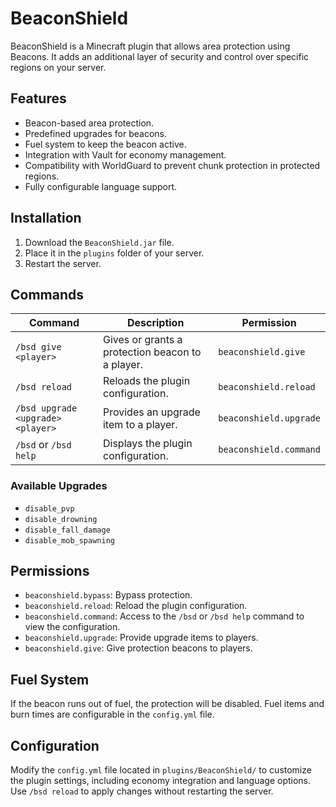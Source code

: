 # BeaconShield

BeaconShield is a Minecraft plugin that allows area protection using Beacons. It adds an additional layer of security and control over specific regions on your server.

## Features

- Beacon-based area protection.
- Predefined upgrades for beacons.
- Fuel system to keep the beacon active.
- Integration with Vault for economy management.
- Compatibility with WorldGuard to prevent chunk protection in protected regions.
- Fully configurable language support.

## Installation

1. Download the `BeaconShield.jar` file.
2. Place it in the `plugins` folder of your server.
3. Restart the server.

## Commands

| Command                     | Description                                    | Permission            |
|-----------------|--------------------------------|----------------|
| `/bsd give <player>` | Gives or grants a protection beacon to a player. | `beaconshield.give` |
| `/bsd reload` | Reloads the plugin configuration. | `beaconshield.reload` |
| `/bsd upgrade <upgrade> <player>` | Provides an upgrade item to a player. | `beaconshield.upgrade` |
| `/bsd` or `/bsd help` | Displays the plugin configuration. | `beaconshield.command` |

### Available Upgrades

- `disable_pvp`
- `disable_drowning`
- `disable_fall_damage`
- `disable_mob_spawning`

## Permissions

- `beaconshield.bypass`: Bypass protection.
- `beaconshield.reload`: Reload the plugin configuration.
- `beaconshield.command`: Access to the `/bsd` or `/bsd help` command to view the configuration.
- `beaconshield.upgrade`: Provide upgrade items to players.
- `beaconshield.give`: Give protection beacons to players.

## Fuel System

If the beacon runs out of fuel, the protection will be disabled. Fuel items and burn times are configurable in the `config.yml` file.

## Configuration

Modify the `config.yml` file located in `plugins/BeaconShield/` to customize the plugin settings, including economy integration and language options. Use `/bsd reload` to apply changes without restarting the server.

